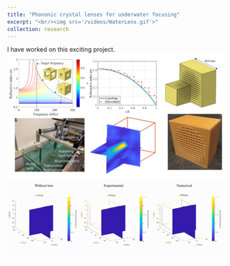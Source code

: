 ```yaml
---
title: "Phononic crystal lenses for underwater focusing"
excerpt: "<br/><img src='/videos/WaterLens.gif'>"
collection: research
---
```


I have worked on this exciting project.
<br/><img src='/images/LensWater.svg'>
<br/><img src='/videos/WaterLens2.gif'>
